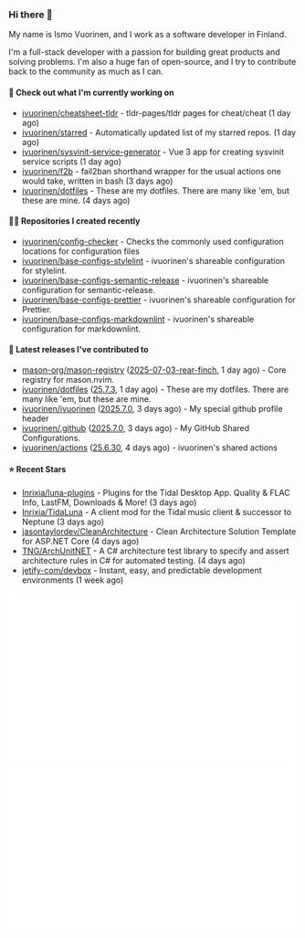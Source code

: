 
### Hi there 👋

My name is Ismo Vuorinen, and I work as a software developer in Finland.

I'm a full-stack developer with a passion for building great products and solving problems.
I'm also a huge fan of open-source, and I try to contribute back to the community as much as I can.

#### 👷 Check out what I'm currently working on

- [ivuorinen/cheatsheet-tldr](https://github.com/ivuorinen/cheatsheet-tldr) - tldr-pages/tldr pages for cheat/cheat (1 day ago)
- [ivuorinen/starred](https://github.com/ivuorinen/starred) - Automatically updated list of my starred repos. (1 day ago)
- [ivuorinen/sysvinit-service-generator](https://github.com/ivuorinen/sysvinit-service-generator) - Vue 3 app for creating sysvinit service scripts (1 day ago)
- [ivuorinen/f2b](https://github.com/ivuorinen/f2b) - fail2ban shorthand wrapper for the usual actions one would take, written in bash (3 days ago)
- [ivuorinen/dotfiles](https://github.com/ivuorinen/dotfiles) - These are my dotfiles. There are many like &#39;em, but these are mine. (4 days ago)

#### 👨‍💻 Repositories I created recently

- [ivuorinen/config-checker](https://github.com/ivuorinen/config-checker) - Checks the commonly used configuration locations for configuration files
- [ivuorinen/base-configs-stylelint](https://github.com/ivuorinen/base-configs-stylelint) - ivuorinen&#39;s shareable configuration for stylelint.
- [ivuorinen/base-configs-semantic-release](https://github.com/ivuorinen/base-configs-semantic-release) - ivuorinen&#39;s shareable configuration for semantic-release.
- [ivuorinen/base-configs-prettier](https://github.com/ivuorinen/base-configs-prettier) - ivuorinen&#39;s shareable configuration for Prettier.
- [ivuorinen/base-configs-markdownlint](https://github.com/ivuorinen/base-configs-markdownlint) - ivuorinen&#39;s shareable configuration for markdownlint.

#### 🚀 Latest releases I've contributed to

- [mason-org/mason-registry](https://github.com/mason-org/mason-registry) ([2025-07-03-rear-finch](https://github.com/mason-org/mason-registry/releases/tag/2025-07-03-rear-finch), 1 day ago) - Core registry for mason.nvim.
- [ivuorinen/dotfiles](https://github.com/ivuorinen/dotfiles) ([25.7.3](https://github.com/ivuorinen/dotfiles/releases/tag/25.7.3), 1 day ago) - These are my dotfiles. There are many like &#39;em, but these are mine.
- [ivuorinen/ivuorinen](https://github.com/ivuorinen/ivuorinen) ([2025.7.0](https://github.com/ivuorinen/ivuorinen/releases/tag/2025.7.0), 3 days ago) - My special github profile header
- [ivuorinen/.github](https://github.com/ivuorinen/.github) ([2025.7.0](https://github.com/ivuorinen/.github/releases/tag/2025.7.0), 3 days ago) - My GitHub Shared Configurations.
- [ivuorinen/actions](https://github.com/ivuorinen/actions) ([25.6.30](https://github.com/ivuorinen/actions/releases/tag/25.6.30), 4 days ago) - ivuorinen&#39;s shared actions

#### ⭐ Recent Stars

- [Inrixia/luna-plugins](https://github.com/Inrixia/luna-plugins) - Plugins for the Tidal Desktop App. Quality &amp; FLAC Info, LastFM, Downloads &amp; More!  (3 days ago)
- [Inrixia/TidaLuna](https://github.com/Inrixia/TidaLuna) - A client mod for the Tidal music client &amp; successor to Neptune (3 days ago)
- [jasontaylordev/CleanArchitecture](https://github.com/jasontaylordev/CleanArchitecture) - Clean Architecture Solution Template for ASP.NET Core (4 days ago)
- [TNG/ArchUnitNET](https://github.com/TNG/ArchUnitNET) - A C# architecture test library to specify and assert architecture rules in C# for automated testing. (4 days ago)
- [jetify-com/devbox](https://github.com/jetify-com/devbox) - Instant, easy, and predictable development environments (1 week ago)



<picture>
  <source srcset="https://raw.githubusercontent.com/ivuorinen/github-stats/master/generated/overview.svg#gh-dark-mode-only" media="(prefers-color-scheme: dark)" />
  <img src="https://raw.githubusercontent.com/ivuorinen/github-stats/master/generated/overview.svg#gh-light-mode-only" alt="Overview of my activity" />
</picture>
<picture>
  <source srcset="https://raw.githubusercontent.com/ivuorinen/github-stats/master/generated/languages.svg#gh-dark-mode-only" media="(prefers-color-scheme: dark)" />
  <img src="https://raw.githubusercontent.com/ivuorinen/github-stats/master/generated/languages.svg#gh-light-mode-only" alt="Languages I have been using" />
</picture>


